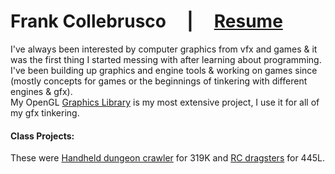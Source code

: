# Frank Collebrusco &nbsp; &nbsp; | &nbsp; &nbsp; [Resume](https://drive.google.com/uc?export=download&id=1NLmbKekMYF17RRaYs-O7q0AstGYq_9Ws)

I've always been interested by computer graphics from vfx and games & it was the first thing I started messing with after learning about programming. I've been building up graphics and engine tools & working on games since (mostly concepts for games or the beginnings of tinkering with different engines & gfx).        
My OpenGL [Graphics Library](https://github.com/collebrusco/flgl) is my most extensive project, I use it for all of my gfx tinkering. 

    
#### Class Projects: 
These were [Handheld dungeon crawler](https://github.com/collebrusco/ECE-319K-game-competition) for 319K and [RC dragsters](https://github.com/collebrusco/ECE-445L-final-project) for 445L.    
